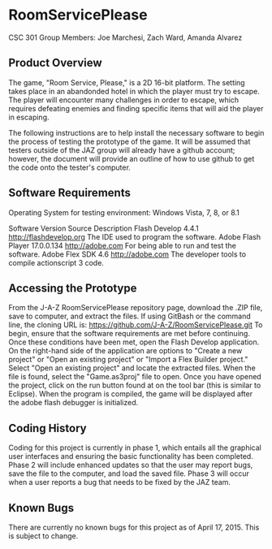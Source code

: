 # RoomServicePlease
CSC 301
Group Members: Joe Marchesi, Zach Ward, Amanda Alvarez

Product Overview
----------------
The game, "Room Service, Please," is a 2D 16-bit platform. The setting takes place in an
abandonded hotel in which the player must try to escape. The player will encounter many 
challenges in order to escape, which requires defeating enemies and finding specific items
that will aid the player in escaping. 

The following instructions are to help install the necessary software to begin the process 
of testing the prototype of the game. It will be assumed that testers outside of the JAZ group
will already have a github account; however, the document will provide an outline of how to 
use github to get the code onto the tester's computer. 


Software Requirements
---------------------
Operating System for testing environment: Windows Vista, 7, 8, or 8.1

Software          	Version	       Source                     	Description
Flash Develop	      4.4.1	         http://flashdevelop.org	    The IDE used to program the software.
Adobe Flash Player	17.0.0.134	   http://adobe.com	            For being able to run and test the software.
Adobe Flex SDK	    4.6	           http://adobe.com	            The developer tools to compile actionscript 3 code.


Accessing the Prototype
-----------------------
From the J-A-Z RoomServicePlease repository page, download the .ZIP file, save to computer, and extract the files. 
If using GitBash or the command line, the cloning URL is: https://github.com/J-A-Z/RoomServicePlease.git
To begin, ensure that the software requirements are met before continuing. Once these conditions have been met, 
open the Flash Develop application. On the right-hand side of the application are options to "Create a new project"
or "Open an existing project" or "Import a Flex Builder project." Select "Open an existing project" and locate the 
extracted files. When the file is found, select the "Game.as3proj" file to open. Once you have opened the project, 
click on the run button found at on the tool bar (this is similar to Eclipse). When the program is compiled, the 
game will be displayed after the adobe flash debugger is initialized. 


Coding History
--------------
Coding for this project is currently in phase 1, which entails all the graphical user interfaces and ensuring the basic
functionality has been completed. Phase 2 will include enhanced updates so that the user may report bugs, save the file
to the computer, and load the saved file. Phase 3 will occur when a user reports a bug that needs to be fixed by the JAZ
team. 


Known Bugs
----------
There are currently no known bugs for this project as of April 17, 2015. This is subject to change. 

